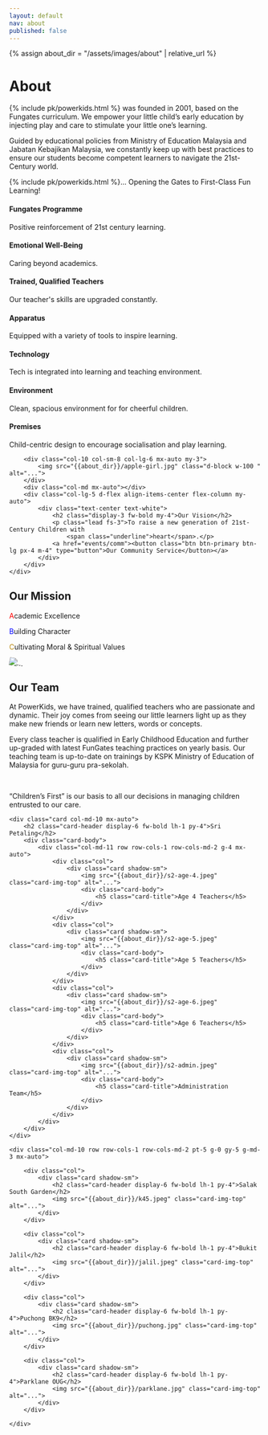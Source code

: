 ```yaml
---
layout: default
nav: about
published: false
---
```


{% assign about_dir = "/assets/images/about" | relative_url %}

<div class="p-4 bg-light">
    <div class="container py-3 col-md-9 col-xl-7">
        <h1 class="display-4 fw-bold text-center mb-4">About</h1>
        <div class="mb-4 lead">
            <p>
                {% include pk/powerkids.html %}
                was founded in 2001, based on the Fungates curriculum. We empower your little child’s early education by injecting play and care to stimulate your little one’s learning.
            </p>
            <p>
                Guided by educational policies from Ministry of Education Malaysia and Jabatan Kebajikan Malaysia, we constantly keep up with best practices to ensure our students become competent learners to navigate the 21st-Century world.
            </p>
            <p>
                {% include pk/powerkids.html %}... Opening the Gates to First-Class Fun Learning!
            </p>
        </div>
    </div>
</div>

<div class="container px-3 py-3 col-md-7" id="icon-grid">
    <div class="container-md row row-cols-1 row-cols-sm-2 g-4 py-4 mx-0">
        <div class="col d-flex align-items-start">
            <i class="bi-award text-muted flex-shrink-0 me-3 display-6"></i>
            <div>
                <h4 class="fw-bold mb-0">Fungates Programme</h4>
                <p>Positive reinforcement of 21st century learning.</p>
            </div>
        </div>
        <div class="col d-flex align-items-start">
            <i class="bi-balloon-heart text-muted flex-shrink-0 me-3 display-6"></i>
            <div>
                <h4 class="fw-bold mb-0">Emotional Well-Being</h4>
                <p>Caring beyond academics.</p>
            </div>
        </div>
        <div class="col d-flex align-items-start">
            <i class="bi-mortarboard text-muted flex-shrink-0 me-3 display-6"></i>
            <div>
                <h4 class="fw-bold mb-0">Trained, Qualified Teachers</h4>
                <p>Our teacher's skills are upgraded constantly.</p>
            </div>
        </div>
        <div class="col d-flex align-items-start">
            <i class="bi-binoculars text-muted flex-shrink-0 me-3 display-6"></i>
            <div>
                <h4 class="fw-bold mb-0">Apparatus</h4>
                <p>Equipped with a variety of tools to inspire learning.</p>
            </div>
        </div>
        <div class="col d-flex align-items-start">
            <i class="bi-pc-display-horizontal text-muted flex-shrink-0 me-3 display-6"></i>
            <div>
                <h4 class="fw-bold mb-0">Technology</h4>
                <p>Tech is integrated into learning and teaching environment.</p>
            </div>
        </div>
        <div class="col d-flex align-items-start">
            <i class="bi-cloud-sun text-muted flex-shrink-0 me-3 display-6"></i>
            <div>
                <h4 class="fw-bold mb-0">Environment</h4>
                <p>Clean, spacious environment for for cheerful children.</p>
            </div>
        </div>
        <div class="col d-flex align-items-start">
            <i class="bi-house-heart text-muted flex-shrink-0 me-3 display-6"></i>
            <div>
                <h4 class="fw-bold mb-0">Premises</h4>
                <p>Child-centric design to encourage socialisation and play learning.</p>
            </div>
        </div>
    </div>
</div>

<div class="row justify-content-md-center py-5 bg-dark mx-0">
    <div class="col-md-10 row mx-0">

        <div class="col-10 col-sm-8 col-lg-6 mx-auto my-3">
            <img src="{{about_dir}}/apple-girl.jpg" class="d-block w-100 " alt="...">
        </div>
        <div class="col-md mx-auto"></div>
        <div class="col-lg-5 d-flex align-items-center flex-column my-auto">
            <div class="text-center text-white">
                <h2 class="display-3 fw-bold my-4">Our Vision</h2>
                <p class="lead fs-3">To raise a new generation of 21st-Century Children with
                    <span class="underline">heart</span>.</p>
                <a href="events/comm"><button class="btn btn-primary btn-lg px-4 m-4" type="button">Our Community Service</button></a>
            </div>
        </div>
    </div>
</div>

<div class="mission-vision-divider"></div>

<div class="row justify-content-md-center py-5 mx-0">
    <div class="col-md-10 row align-items-between mx-0">
        <div class="col-lg-6 d-flex flex-column my-auto">
            <div class="d-flex align-items-start flex-column mb-3 mx-auto">
                <h2 class="display-3 fw-bold my-4 mx-auto mx-md-0">Our Mission</h2>
                <div class="lead fs-3 mx-3 mx-md-0">
                    <p>
                        <span class="display-4 me-1" style="color:red">A</span>cademic Excellence</p>
                    <p>
                        <span class="display-4 me-1" style="color:blue">B</span>uilding Character</p>
                    <p>
                        <span class="display-4 me-1" style="color:darkgoldenrod">C</span>ultivating Moral & Spiritual Values</p>
                </div>
            </div>
        </div>
        <div class="col-md mx-auto"></div>
        <div class="col-10 col-sm-8 col-lg-4 mx-auto my-3">
            <img src="{{about_dir}}/21yrs.jpeg" class="d-block w-100" alt="..." style="transform:rotate(10deg)">
        </div>
    </div>
</div>

<div class="our-team p-4 bg-primary text-bg-primary text-center">
    <div class="container-fluid py-md-3 col-md-9 g-0">
        <h2 class="display-3 fw-bold lh-1 my-4">Our Team</h2>
        <div class="our-team-body lead">
            <p>At PowerKids, we have trained, qualified teachers who are passionate and dynamic. Their joy comes from seeing our little learners light up as they make new friends or learn new letters, words or concepts.
            </p>
            <p>Every class teacher is qualified in Early Childhood Education and further up-graded with latest FunGates teaching practices on yearly basis. Our teaching team is up-to-date on trainings by KSPK Ministry of Education of Malaysia for guru-guru pra-sekolah.</p>
            <br>
            <p>“Children’s First” is our basis to all our decisions in managing children entrusted to our care.</p>
        </div>
    </div>
</div>

<div class="our-team-divider"></div>

<div class="pt-5 p-md-5 bg-dark text-center">

    <div class="card col-md-10 mx-auto">
        <h2 class="card-header display-6 fw-bold lh-1 py-4">Sri Petaling</h2>
        <div class="card-body">
            <div class="col-md-11 row row-cols-1 row-cols-md-2 g-4 mx-auto">
                <div class="col">
                    <div class="card shadow-sm">
                        <img src="{{about_dir}}/s2-age-4.jpeg" class="card-img-top" alt="...">
                        <div class="card-body">
                            <h5 class="card-title">Age 4 Teachers</h5>
                        </div>
                    </div>
                </div>
                <div class="col">
                    <div class="card shadow-sm">
                        <img src="{{about_dir}}/s2-age-5.jpeg" class="card-img-top" alt="...">
                        <div class="card-body">
                            <h5 class="card-title">Age 5 Teachers</h5>
                        </div>
                    </div>
                </div>
                <div class="col">
                    <div class="card shadow-sm">
                        <img src="{{about_dir}}/s2-age-6.jpeg" class="card-img-top" alt="...">
                        <div class="card-body">
                            <h5 class="card-title">Age 6 Teachers</h5>
                        </div>
                    </div>
                </div>
                <div class="col">
                    <div class="card shadow-sm">
                        <img src="{{about_dir}}/s2-admin.jpeg" class="card-img-top" alt="...">
                        <div class="card-body">
                            <h5 class="card-title">Administration Team</h5>
                        </div>
                    </div>
                </div>
            </div>
        </div>
    </div>

    <div class="col-md-10 row row-cols-1 row-cols-md-2 pt-5 g-0 gy-5 g-md-3 mx-auto">

        <div class="col">
            <div class="card shadow-sm">
                <h2 class="card-header display-6 fw-bold lh-1 py-4">Salak South Garden</h2>
                <img src="{{about_dir}}/k45.jpeg" class="card-img-top" alt="...">
            </div>
        </div>

        <div class="col">
            <div class="card shadow-sm">
                <h2 class="card-header display-6 fw-bold lh-1 py-4">Bukit Jalil</h2>
                <img src="{{about_dir}}/jalil.jpeg" class="card-img-top" alt="...">
            </div>
        </div>

        <div class="col">
            <div class="card shadow-sm">
                <h2 class="card-header display-6 fw-bold lh-1 py-4">Puchong BK9</h2>
                <img src="{{about_dir}}/puchong.jpg" class="card-img-top" alt="...">
            </div>
        </div>

        <div class="col">
            <div class="card shadow-sm">
                <h2 class="card-header display-6 fw-bold lh-1 py-4">Parklane OUG</h2>
                <img src="{{about_dir}}/parklane.jpg" class="card-img-top" alt="...">
            </div>
        </div>

    </div>

</div>
